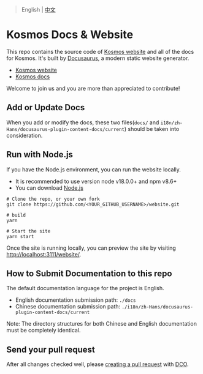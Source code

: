 > English | [中文](README_ZH.md)
> 
# Kosmos Docs & Website

This repo contains the source code of [Kosmos website](https://kosmos-io.github.io/website/) and all of the docs for Kosmos.
It's built by [Docusaurus](https://docusaurus.io/), a modern static website generator.

- [Kosmos website](https://kosmos-io.github.io/website/)
- [Kosmos docs](https://kosmos-io.github.io/website/getting-started/introduction)

Welcome to join us and you are more than appreciated to contribute!

## Add or Update Docs

When you add or modify the docs, these two files(`docs/` and `i18n/zh-Hans/docusaurus-plugin-content-docs/current`) should be taken into consideration.

## Run with Node.js

If you have the Node.js environment, you can run the website locally.
- It is recommended to use version node v18.0.0+ and npm v8.6+
- You can download [Node.js](https://nodejs.org/download/release/v18.0.0)

```shell script
# Clone the repo, or your own fork
git clone https://github.com/<YOUR_GITHUB_USERNAME>/website.git

# build
yarn

# Start the site
yarn start
```

Once the site is running locally, you can preview the site by visiting <http://localhost:3111/website/>.

## How to Submit Documentation to this repo

The default documentation language for the project is English.
- English documentation submission path: `./docs`
- Chinese documentation submission path: `./i18n/zh-Hans/docusaurus-plugin-content-docs/current`

Note: The directory structures for both Chinese and English documentation must be completely identical.

## Send your pull request

After all changes checked well, please [creating a pull request](https://help.github.com/en/articles/creating-a-pull-request) with [DCO](https://github.com/apps/dco).